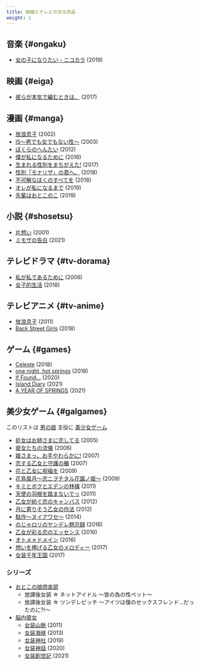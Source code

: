 ```yaml
---
title: 映画とテレビの文化作品
weight: 1
---
```


## 音楽 {#ongaku}

- [女の子になりたい - ニコカラ](https://www.youtube.com/watch?v=ucbx9we6EHk) (2019)

## 映画 {#eiga}

- [彼らが本気で編むときは、](https://ja.wikipedia.org/wiki/彼らが本気で編むときは、) (2017)

## 漫画 {#manga}

- [放浪息子](https://ja.wikipedia.org/wiki/放浪息子) (2002)
- [IS〜男でも女でもない性〜](https://ja.wikipedia.org/wiki/IS〜男でも女でもない性〜) (2003)
- [ぼくらのへんたい](https://ja.wikipedia.org/wiki/ぼくらのへんたい) (2012)
- [僕が私になるために](https://kc.kodansha.co.jp/product?item=0000018814) (2016)
- [生まれる性別をまちがえた!](https://www.amazon.co.jp/dp/4041052386) (2017)
- [性別「モナリザ」の君へ。](https://ja.wikipedia.org/wiki/性別「モナリザ」の君へ。) (2018)
- [不可解なぼくのすべてを](https://comic.pixiv.net/works/5315) (2018)
- [オレが私になるまで](https://ja.wikipedia.org/wiki/オレが私になるまで) (2019)
- [先輩はおとこのこ](https://ja.wikipedia.org/wiki/先輩はおとこのこ) (2019)

## 小説 {#shosetsu}

- [片想い](https://ja.wikipedia.org/wiki/片想い_%28小説%29) (2001)
- [ミモザの告白](https://www.shogakukan.co.jp/books/09453018) (2021)

## テレビドラマ {#tv-dorama}

- [私が私であるために](https://ja.wikipedia.org/wiki/私が私であるために) (2006)
- [女子的生活](https://ja.wikipedia.org/wiki/女子的生活) (2018)

## テレビアニメ {#tv-anime}

- [放浪息子](https://ja.wikipedia.org/wiki/放浪息子) (2011)
- [Back Street Girls](https://ja.wikipedia.org/wiki/Back_Street_Girls) (2018)

## ゲーム {#games}

- [Celeste](https://store.steampowered.com/app/504230) (2018)
- [one night, hot springs](https://store.steampowered.com/app/917680) (2018)
- [If Found...](https://store.steampowered.com/app/1041920) (2020)
- [Island Diary](https://store.steampowered.com/app/1559760) (2021)
- [A YEAR OF SPRINGS](https://store.steampowered.com/app/1688580) (2021)

## 美少女ゲーム {#galgames}

このリストは [男の娘](https://ja.wikipedia.org/wiki/男の娘) 主役に [美少女ゲーム](https://ja.wikipedia.org/wiki/美少女ゲーム)

- [処女はお姉さまに恋してる](https://ja.wikipedia.org/wiki/処女はお姉さまに恋してる) (2005)
- [彼女たちの流儀](https://ja.wikipedia.org/wiki/彼女たちの流儀) (2006)
- [姫さまっ、お手やわらかに!](https://ja.wikipedia.org/wiki/姫さまっ、お手やわらかに!) (2007)
- [恋する乙女と守護の楯](https://ja.wikipedia.org/wiki/恋する乙女と守護の楯) (2007)
- [花と乙女に祝福を](https://ja.wikipedia.org/wiki/花と乙女に祝福を) (2009)
- [花鳥風月～恋ニヲチタル花園ノ姫～](https://ja.wikipedia.org/wiki/花鳥風月_〜恋ニヲチタル花園ノ姫〜) (2009)
- [キミとボクとエデンの林檎](https://ja.wikipedia.org/wiki/オービット) (2011)
- [天使の羽根を踏まないでっ](https://ja.wikipedia.org/wiki/天使の羽根を踏まないでっ) (2011)
- [乙女が紡ぐ恋のキャンバス](https://ja.wikipedia.org/wiki/乙女が紡ぐ恋のキャンバス) (2012)
- [月に寄りそう乙女の作法](https://ja.wikipedia.org/wiki/月に寄りそう乙女の作法) (2012)
- [駄作～ヌイアワセ～](https://ja.wikipedia.org/wiki/駄作_%28ゲーム%29) (2014)
- [のじゃロリのヤンデレ黙示録](https://www.freem.ne.jp/win/game/11259) (2016)
- [乙女が彩る恋のエッセンス](https://ja.wikipedia.org/wiki/乙女が彩る恋のエッセンス) (2016)
- [オトメ＊ドメイン](https://ja.wikipedia.org/wiki/オトメ*ドメイン) (2016)
- [想いを捧げる乙女のメロディー](https://ja.wikipedia.org/wiki/想いを捧げる乙女のメロディー) (2017)
- [女装千年王国](https://no-strike.jp/millennium/) (2017)

### シリーズ

- [おとこの娘倶楽部](https://ja.wikipedia.org/wiki/おとこの娘倶楽部)
  - 放課後女装 &star; ネットアイドル 〜皆の為の性ペット〜
  - 放課後女装 &star; ツンデレビッチ 〜アイツは僕のセックスフレンド…だったのに?!〜
- [脳内彼女](https://ja.wikipedia.org/wiki/ベースユニット)
  - [女装山脈](https://ja.wikipedia.org/wiki/女装山脈) (2011)
  - [女装海峡](https://ja.wikipedia.org/wiki/女装海峡) (2013)
  - [女装神社](https://ja.wikipedia.org/wiki/女装神社) (2019)
  - [女装神話](https://ja.wikipedia.org/wiki/女装神話) (2020)
  - [女装創世記](https://no-strike.jp/genesis/index-tc.html) (2021)
